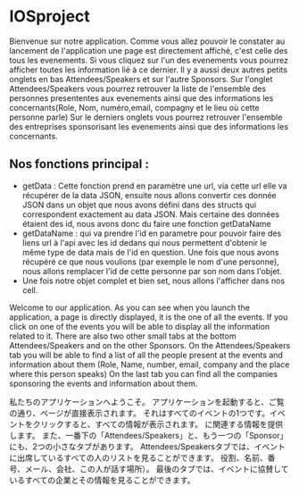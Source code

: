 # IOSproject
Bienvenue sur notre application.
Comme vous allez pouvoir le constater au lancement de l'application une page est directement affiché, 
c'est celle des tous les evenements. Si vous cliquez sur l'un des evenements vous pourrez afficher toutes les 
information lié à ce dernier.
Il y a aussi deux autres petits onglets en bas Attendees/Speakers et sur l'autre Sponsors.
Sur l'onglet Attendees/Speakers vous pourrez retrouver la liste de l'ensemble des personnes presententes 
aux evenements ainsi que des informations les concernants(Role, Nom, numéro,email, compagny et le lieu où cette personne parle) 
Sur le derniers onglets vous pourrez retrouver l'ensemble des entreprises sponsorisant les evenements ainsi que des informations les concernants.

## Nos fonctions principal :
- getData : Cette fonction prend en paramètre une url, via cette url elle va récupérer de la data JSON, ensuite nous allons convertir ces donnée JSON dans un objet que nous avons défini dans des structs qui correspondent exactement au data JSON. Mais certaine des données étaient des id, nous avons donc du faire une fonction getDataName
- getDataName : qui va prendre l'id en parametre pour pouvoir faire des liens url à l'api avec les id dedans qui nous permettent d'obtenir le même type de data mais de l'id en question. Une fois que nous avons récupéré ce que nous voulions (par exemple le nom d'une personne), nous allons remplacer l'id de cette personne par son nom dans l'objet.
- Une fois notre objet complet et bien set, nous allons l'afficher dans nos cell.

Welcome to our application.
As you can see when you launch the application, a page is directly displayed, 
it is the one of all the events. If you click on one of the events you will be able to display all the 
information related to it.
There are also two other small tabs at the bottom Attendees/Speakers and on the other Sponsors.
On the Attendees/Speakers tab you will be able to find a list of all the people present at the events 
and information about them (Role, Name, number, email, company and the place where this person speaks) 
On the last tab you can find all the companies sponsoring the events and information about them.


私たちのアプリケーションへようこそ。
アプリケーションを起動すると、ご覧の通り、ページが直接表示されます。
それはすべてのイベントの1つです。イベントをクリックすると、すべての情報が表示されます。
に関連する情報を提供します。
また、一番下の「Attendees/Speakers」と、もう一つの「Sponsor」にも、2つの小さなタブがあります。
Attendees/Speakersタブでは、イベントに出席しているすべての人のリストを見ることができます。
役割、名前、番号、メール、会社、この人が話す場所）。
最後のタブでは、イベントに協賛しているすべての企業とその情報を見ることができます。
